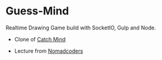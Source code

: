 # Guess-Mind

Realtime Drawing Game build with SocketIO, Gulp and Node.

- Clone of [Catch Mind](http://cmind.netmarble.net/main.asp)

- Lecture from [Nomadcoders](https://nomadcoders.co/])
